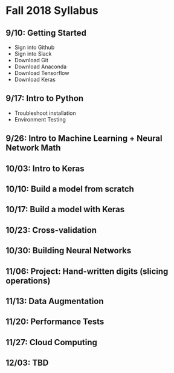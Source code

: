 # Fall 2018 Syllabus

## 9/10: Getting Started
- Sign into Github
- Sign into Slack
- Download Git
- Download Anaconda
- Download Tensorflow
- Download Keras

## 9/17: Intro to Python
- Troubleshoot installation
- Environment Testing

## 9/26: Intro to Machine Learning + Neural Network Math

## 10/03: Intro to Keras

## 10/10: Build a model from scratch

## 10/17: Build a model with Keras

## 10/23: Cross-validation

## 10/30: Building Neural Networks

## 11/06: Project: Hand-written digits (slicing operations) 

## 11/13: Data Augmentation

## 11/20: Performance Tests

## 11/27: Cloud Computing

## 12/03: TBD
